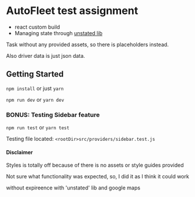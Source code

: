 # AutoFleet test assignment

- react custom build
- Managing state through [unstated lib](https://github.com/jamiebuilds/unstated)

Task without any provided assets, so there is placeholders instead.

Also driver data is just json data.

## Getting Started
```npm install``` or just ```yarn```

```npm run dev``` or ```yarn dev```

### BONUS: Testing Sidebar feature
```npm run test``` or ```yarn test```

Testing file located: ```<rootDir>src/providers/sidebar.test.js```


#### Disclaimer
Styles is totally off because of there is no assets or style guides provided

Not sure what functionality was expected, so, I did it as I think it could work

without expireence with 'unstated' lib and google maps